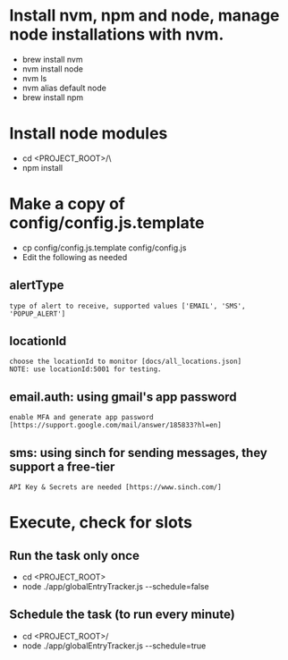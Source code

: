 # Install nvm, npm and node, manage node installations with nvm.
 - brew install nvm
 - nvm install node
 - nvm ls
 - nvm alias default node
 - brew install npm

# Install node modules
 - cd <PROJECT_ROOT>/\
 - npm install

# Make a copy of config/config.js.template
  - cp config/config.js.template config/config.js
  - Edit the following as needed

  ## alertType
    type of alert to receive, supported values ['EMAIL', 'SMS', 'POPUP_ALERT']    
  ## locationId
    choose the locationId to monitor [docs/all_locations.json]
    NOTE: use locationId:5001 for testing.
  ## email.auth: using gmail's app password
    enable MFA and generate app password [https://support.google.com/mail/answer/185833?hl=en]
  ## sms: using sinch for sending messages, they support a free-tier
    API Key & Secrets are needed [https://www.sinch.com/]

# Execute, check for slots
## Run the task only once
 - cd <PROJECT_ROOT>
 - node ./app/globalEntryTracker.js --schedule=false

## Schedule the task (to run every minute)
 - cd <PROJECT_ROOT>/
 - node ./app/globalEntryTracker.js --schedule=true
